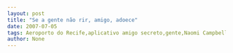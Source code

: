```yaml
---
layout: post
title: "Se a gente não rir, amigo, adoece"
date: 2007-07-05
tags: Aeroporto do Recife,aplicativo amigo secreto,gente,Naomi Campbell
author: None
---
```

 